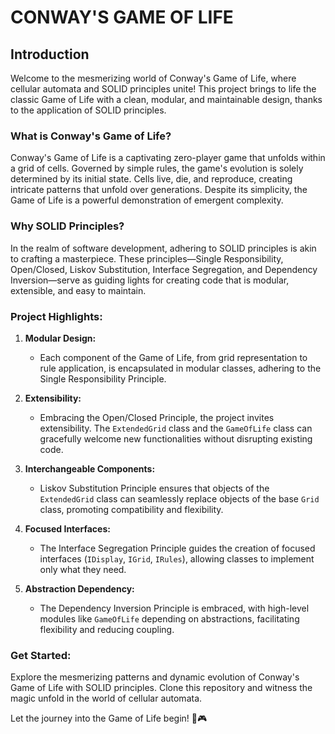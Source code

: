 # CONWAY'S GAME OF LIFE

## Introduction

Welcome to the mesmerizing world of Conway's Game of Life, where cellular automata and SOLID principles unite! This project brings to life the classic Game of Life with a clean, modular, and maintainable design, thanks to the application of SOLID principles.

### What is Conway's Game of Life?

Conway's Game of Life is a captivating zero-player game that unfolds within a grid of cells. Governed by simple rules, the game's evolution is solely determined by its initial state. Cells live, die, and reproduce, creating intricate patterns that unfold over generations. Despite its simplicity, the Game of Life is a powerful demonstration of emergent complexity.

### Why SOLID Principles?

In the realm of software development, adhering to SOLID principles is akin to crafting a masterpiece. These principles—Single Responsibility, Open/Closed, Liskov Substitution, Interface Segregation, and Dependency Inversion—serve as guiding lights for creating code that is modular, extensible, and easy to maintain.

### Project Highlights:

1. **Modular Design:**
   - Each component of the Game of Life, from grid representation to rule application, is encapsulated in modular classes, adhering to the Single Responsibility Principle.

2. **Extensibility:**
   - Embracing the Open/Closed Principle, the project invites extensibility. The `ExtendedGrid` class and the `GameOfLife` class can gracefully welcome new functionalities without disrupting existing code.

3. **Interchangeable Components:**
   - Liskov Substitution Principle ensures that objects of the `ExtendedGrid` class can seamlessly replace objects of the base `Grid` class, promoting compatibility and flexibility.

4. **Focused Interfaces:**
   - The Interface Segregation Principle guides the creation of focused interfaces (`IDisplay`, `IGrid`, `IRules`), allowing classes to implement only what they need.

5. **Abstraction Dependency:**
   - The Dependency Inversion Principle is embraced, with high-level modules like `GameOfLife` depending on abstractions, facilitating flexibility and reducing coupling.

### Get Started:

Explore the mesmerizing patterns and dynamic evolution of Conway's Game of Life with SOLID principles. Clone this repository and witness the magic unfold in the world of cellular automata.

Let the journey into the Game of Life begin! 🌌🎮
